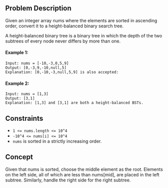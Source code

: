 ## Problem Description

Given an integer array nums where the elements are sorted in ascending order, convert it to a height-balanced binary search tree.

A height-balanced binary tree is a binary tree in which the depth of the two subtrees of every node never differs by more than one.

#### Example 1:
```plaintext
Input: nums = [-10,-3,0,5,9]
Output: [0,-3,9,-10,null,5]
Explanation: [0,-10,-3,null,5,9] is also accepted:
```
#### Example 2:
```plaintext
Input: nums = [1,3]
Output: [3,1]
Explanation: [1,3] and [3,1] are both a height-balanced BSTs.
```
## Constraints

- `1 <= nums.length <= 10^4`
- `-10^4 <= nums[i] <= 10^4`
- `nums` is sorted in a strictly increasing order.

## Concept
Given that nums is sorted, choose the middle element as the root. Elements on the left side, all of which are less than nums[mid], are placed in the left subtree. Similarly, handle the right side for the right subtree.
